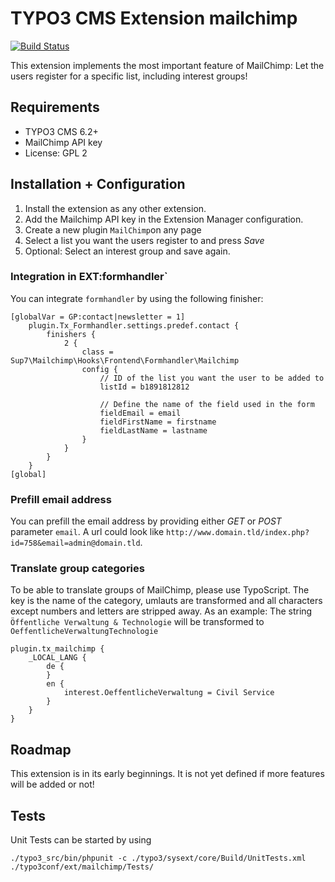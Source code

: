 # TYPO3 CMS Extension mailchimp

[![Build Status](https://travis-ci.org/sup7even/mailchimp.svg?branch=master)](https://travis-ci.org/sup7even/mailchimp)

This extension implements the most important feature of MailChimp: Let the users register for a specific list, including interest groups!

## Requirements

- TYPO3 CMS 6.2+
- MailChimp API key
- License: GPL 2

## Installation + Configuration

1) Install the extension as any other extension.
2) Add the Mailchimp API key in the Extension Manager configuration.
3) Create a new plugin `MailChimp`on any page
4) Select a list you want the users register to and press *Save*
5) Optional: Select an interest group and save again.

### Integration in EXT:formhandler`

You can integrate `formhandler` by using the following finisher:

```
[globalVar = GP:contact|newsletter = 1]
    plugin.Tx_Formhandler.settings.predef.contact {
        finishers {
            2 {
                class = Sup7\Mailchimp\Hooks\Frontend\Formhandler\Mailchimp
                config {
                    // ID of the list you want the user to be added to
                    listId = b1891812812

                    // Define the name of the field used in the form
                    fieldEmail = email
                    fieldFirstName = firstname
                    fieldLastName = lastname
                }
            }
        }
    }
[global]
```

### Prefill email address

You can prefill the email address by providing either *GET* or *POST* parameter `email`. A url could look like `http://www.domain.tld/index.php?id=758&email=admin@domain.tld`.

### Translate group categories

To be able to translate groups of MailChimp, please use TypoScript. The key is the name of the category, umlauts are transformed and all characters except numbers and letters are stripped away.
As an example: The string `Öffentliche Verwaltung & Technologie` will be transformed to `OeffentlicheVerwaltungTechnologie`

```
plugin.tx_mailchimp {
    _LOCAL_LANG {
        de {
        }
        en {
            interest.OeffentlicheVerwaltung = Civil Service
        }
    }
}
```

## Roadmap

This extension is in its early beginnings. It is not yet defined if more features will be added or not!

## Tests

Unit Tests can be started by using

```
./typo3_src/bin/phpunit -c ./typo3/sysext/core/Build/UnitTests.xml ./typo3conf/ext/mailchimp/Tests/
```